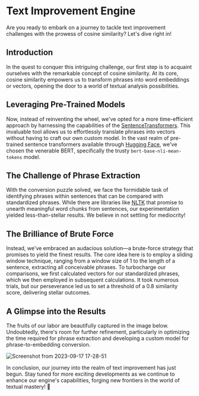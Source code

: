 # Text Improvement Engine

Are you ready to embark on a journey to tackle text improvement challenges with the prowess of cosine similarity? Let's dive right in!

## Introduction

In the quest to conquer this intriguing challenge, our first step is to acquaint ourselves with the remarkable concept of cosine similarity. At its core, cosine similarity empowers us to transform phrases into word embeddings or vectors, opening the door to a world of textual analysis possibilities.

## Leveraging Pre-Trained Models

Now, instead of reinventing the wheel, we've opted for a more time-efficient approach by harnessing the capabilities of the [SentenceTransformers](https://www.sbert.net/docs/pretrained_models.html). This invaluable tool allows us to effortlessly translate phrases into vectors without having to craft our own custom model. In the vast realm of pre-trained sentence transformers available through [Hugging Face](https://huggingface.co/), we've chosen the venerable BERT, specifically the trusty `bert-base-nli-mean-tokens` model.

## The Challenge of Phrase Extraction

With the conversion puzzle solved, we face the formidable task of identifying phrases within sentences that can be compared with standardized phrases. While there are libraries like [NLTK](https://www.nltk.org/) that promise to unearth meaningful word chunks from sentences, our experimentation yielded less-than-stellar results. We believe in not settling for mediocrity!

## The Brilliance of Brute Force

Instead, we've embraced an audacious solution—a brute-force strategy that promises to yield the finest results. The core idea here is to employ a sliding window technique, ranging from a window size of 1 to the length of a sentence, extracting all conceivable phrases. To turbocharge our comparisons, we first calculated vectors for our standardized phrases, which we then employed in subsequent calculations. It took numerous trials, but our perseverance led us to set a threshold of a 0.8 similarity score, delivering stellar outcomes.

## A Glimpse into the Results

The fruits of our labor are beautifully captured in the image below. Undoubtedly, there's room for further refinement, particularly in optimizing the time required for phrase extraction and developing a custom model for phrase-to-embedding conversion.

![Screenshot from 2023-09-17 17-28-51](https://github.com/AbzalAidakhmetov/Text_Improvement_Engine/assets/99760649/4d159ece-6fb4-4278-8df9-2ce7a2015843)


In conclusion, our journey into the realm of text improvement has just begun. Stay tuned for more exciting developments as we continue to enhance our engine's capabilities, forging new frontiers in the world of textual mastery! 🚀
